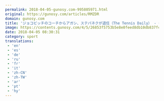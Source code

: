 ```yaml
---
permalink: 2018-04-05-gunosy.com-995805971.html
original: https://gunosy.com/articles/RMZDR
domain: gunosy.com
title: 'ジョコビッチのコーチからアガシ、ステパネクが退任（The Tennis Daily） - グノシー'
image: https://contents.gunosy.com/4/5/26853f5753b5e8e0feed8db10db837fc_content.jpg
date: 2018-04-05 08:30:31
category: sport
translations: 
 - 'en'
 - 'es'
 - 'de'
 - 'ru'
 - 'fr'
 - 'it'
 - 'zh-CN'
 - 'zh-TW'
 - 'ar'
 - 'pt'
 - 'hy'
---
```



